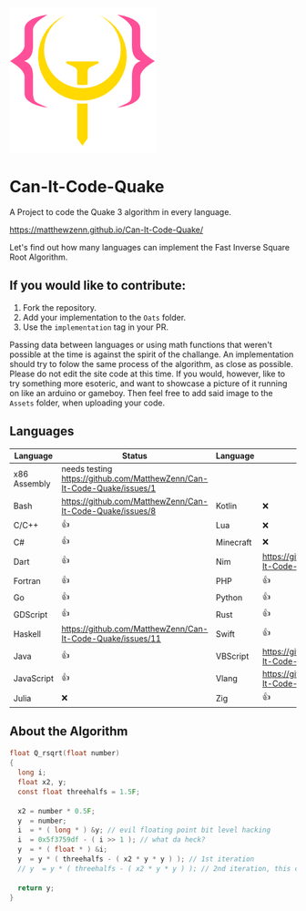 ![logo.png](Assets/logo.png)
# Can-It-Code-Quake
A Project to code the Quake 3 algorithm in every language.

<https://matthewzenn.github.io/Can-It-Code-Quake/>

Let's find out how many languages can implement the Fast Inverse Square Root Algorithm. 

## If you would like to contribute:
 1. Fork the repository.
 2. Add your implementation to the ```Oats``` folder.
 3. Use the ```implementation``` tag in your PR.
 
 Passing data between languages or using math functions that weren't possible at the time is against the spirit of the challange. An implementation should try to folow the same process of the algorithm, as close as possible. Please do not edit the site code at this time. If you would, however, like to try something  more esoteric, and want to showcase a picture of it running on like an arduino or gameboy. Then feel free to add said image to the ```Assets``` folder, when uploading your code.

## Languages
| Language  | Status | Language  | Status |
| ---------------- | ---------------- | ---------------- | ---------------- |
| x86 Assembly  | needs testing https://github.com/MatthewZenn/Can-It-Code-Quake/issues/1|
| Bash  | https://github.com/MatthewZenn/Can-It-Code-Quake/issues/8  | Kotlin  | :x:  |
| C/C++  | :+1:  | Lua  | :x:  |
| C#  | :+1:  | Minecraft  | :x:  |
| Dart  | :+1:  | Nim  | https://github.com/MatthewZenn/Can-It-Code-Quake/issues/7  |
| Fortran  | :+1:  | PHP  | :+1:  |
| Go  | :+1:  | Python  | :+1:  |
| GDScript  | :+1:  | Rust  | :+1:  |
| Haskell  | https://github.com/MatthewZenn/Can-It-Code-Quake/issues/11  | Swift  | :+1:  |
| Java  | :+1:  | VBScript  | https://github.com/MatthewZenn/Can-It-Code-Quake/issues/8  |
| JavaScript  | :+1:  | Vlang  | https://github.com/MatthewZenn/Can-It-Code-Quake/issues/7  |
| Julia  | :x:  | Zig  | :+1:  |

## About the Algorithm
```c 
float Q_rsqrt(float number)
{
  long i;
  float x2, y;
  const float threehalfs = 1.5F;

  x2 = number * 0.5F;
  y  = number;
  i  = * ( long * ) &y; // evil floating point bit level hacking
  i  = 0x5f3759df - ( i >> 1 ); // what da heck?
  y  = * ( float * ) &i;
  y  = y * ( threehalfs - ( x2 * y * y ) ); // 1st iteration
  // y  = y * ( threehalfs - ( x2 * y * y ) ); // 2nd iteration, this can be removed

  return y;
}
```
